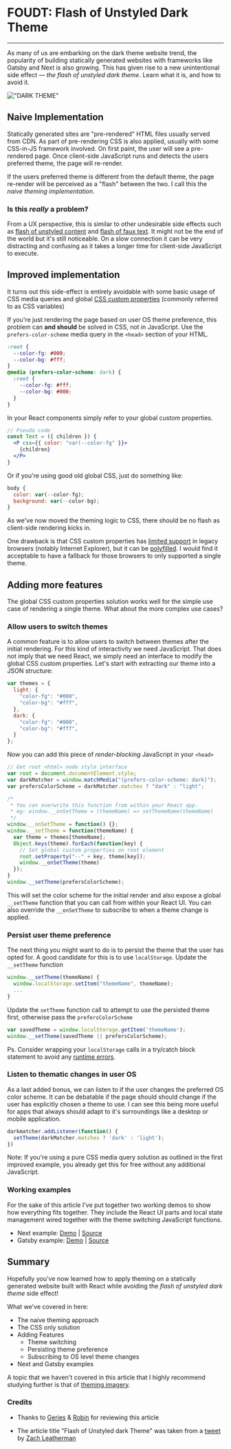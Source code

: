 # FOUDT: Flash of Unstyled Dark Theme

---

<Intro>
As many of us are embarking on the dark theme website trend, the popularity of building statically generated websites with frameworks like Gatsby and Next is also growing. This has given rise to a new unintentional side effect — <em>the flash of unstyled dark theme</em>. Learn what it is, and how to avoid it.
</Intro>

!["DARK THEME"](/gatsby-dark-theme-lighthouse.jpg "Running a lighthouse test again gatsbyjs.org (as of 2020-04-02) reveals that the page has pre-rendered a light theme and then re-renders with a dark theme once client-side JavaScript kicks in")


## Naive Implementation

Statically generated sites are "pre-rendered" HTML files usually served from CDN. As part of pre-rendering CSS is also applied, usually with some CSS-in-JS framework involved. On first paint, the user will see a pre-rendered page. Once client-side JavaScript runs and detects the users preferred theme, the page will re-render.

If the users preferred theme is different from the default theme, the page re-render will be perceived as a "flash" between the two. I call this the *naive theming implementation*.


### Is this *really* a problem?

From a UX perspective, this is similar to other undesirable side effects such as [flash of unstyled content](https://en.wikipedia.org/wiki/Flash_of_unstyled_content) and [flash of faux text](https://www.zachleat.com/web-fonts/demos/foft.html). It might not be the end of the world but it's still noticeable. On a slow connection it can be very distracting and confusing as it takes a longer time for client-side JavaScript to execute.

## Improved implementation

It turns out this side-effect is entirely avoidable with some basic usage of CSS media queries and global [CSS custom properties](https://developer.mozilla.org/en-US/docs/Web/CSS/Using_CSS_custom_properties) (commonly referred to as CSS variables)

If you're just rendering the page based on user OS theme preference, this problem can **and should** be solved in CSS, not in JavaScript. Use the `prefers-color-scheme` media query in the `<head>` section of your HTML.

```css
:root {
  --color-fg: #000;
  --color-bg: #fff;
}
@media (prefers-color-scheme: dark) {
  :root {
    --color-fg: #fff;
    --color-bg: #000;
  }
}
```

In your React components simply refer to your global custom properties.

```jsx
// Pseudo code
const Text = ({ children }) {
  <P css={{ color: "var(--color-fg" }}>
    {children}
  </P>
}
```

Or if you're using good old global CSS, just do something like:

```jsx
body {
  color: var(--color-fg);
  background: var(--color-bg);
}
```

As we've now moved the theming logic to CSS, there should be no flash as client-side rendering kicks in.

One drawback is that CSS custom properties has [limited support](https://caniuse.com/#search=custom%20properties) in legacy browsers (notably Internet Explorer), but it can be [polyfilled](https://jhildenbiddle.github.io/css-vars-ponyfill/). I would find it acceptable to have a fallback for those browsers to only supported a single theme.


## Adding more features

The global CSS custom properties solution works well for the simple use case of rendering a single theme. What about the more complex use cases?

### Allow users to switch themes

A common feature is to allow users to switch between themes after the initial rendering. For this kind of interactivity we need JavaScript. That does not imply that we need React, we simply need an interface to modify the global CSS custom properties. Let's start with extracting our theme into a JSON structure:

```javascript
var themes = {
  light: {
    "color-fg": "#000",
    "color-bg": "#fff",
  },
  dark: {
    "color-fg": "#000",
    "color-bg": "#fff",
  }
};
```

Now you can add this piece of *render-blocking* JavaScript in your `<head>`

```javascript
// Get root <html> node style interface
var root = document.documentElement.style;
var darkMatcher = window.matchMedia("(prefers-color-scheme: dark)");
var prefersColorScheme = darkMatcher.matches ? "dark" : "light";

/*
 * You can overwrite this function from within your React app.
 * eg: window.__onSetTheme = (themeName) => setThemeName(themeName)
 */
window.__onSetTheme = function() {};
window.__setTheme = function(themeName) {
  var theme = themes[themeName];
  Object.keys(theme).forEach(function(key) {
    // Set global custom properties on root element
    root.setProperty("--" + key, theme[key]);
    window.__onSetTheme(theme)
  });
}
window.__setTheme(prefersColorScheme);
```

This will set the color scheme for the initial render and also expose a global `__setTheme` function that you can call from within your React UI. You can also override the `__onSetTheme` to subscribe to when a theme change is applied.


### Persist user theme preference

The next thing you might want to do is to persist the theme that the user has opted for. A good candidate for this is to use `localStorage`. Update the `__setTheme` function

```javascript
window.__setTheme(themeName) {
  window.localStorage.setItem("themeName", themeName);
  ...
}
```

Update the `setTheme` function call to attempt to use the persisted theme first, otherwise pass the `prefersColorScheme`

```javascript
var savedTheme = window.localStorage.getItem('themeName');
window.__setTheme(savedTheme || prefersColorScheme);
```

Ps. Consider wrapping your `localStorage` calls in a try/catch block statement to avoid any [runtime errors](https://stackoverflow.com/questions/18860098/on-a-browser-sessionstorage-in-safaris-private-browsing-does-not-work-the-same).

### Listen to thematic changes in user OS

As a last added bonus, we can listen to if the user changes the preferred OS color scheme. It can be debatable if the page should should change if the user has explicitly chosen a theme to use. I can see this being more useful for apps that always should adapt to it's surroundings like a desktop or mobile application.

```javascript
darkmatcher.addListener(function() {
  setTheme(darkMatcher.matches ? 'dark' : 'light');
})
```

Note: If you're using a pure CSS media query solution as outlined in the first improved example, you already get this for free without any additional JavaScript.


### Working examples

For the sake of this article I've put together two working demos to show how everything fits together. They include the React UI parts and local state management wired together with the theme switching JavaScript functions.

- Next example: [Demo](https://next-flash-of-unstyled-dark-theme.netlify.com/) | [Source](https://github.com/danielstocks/flash-of-unstyled-dark-theme/tree/master/next)
- Gatsby example: [Demo](https://gatsby-flash-of-unstyled-dark-theme.netlify.com/) | [Source](https://github.com/danielstocks/flash-of-unstyled-dark-theme/tree/master/gatsby)

## Summary

Hopefully you've now learned how to apply theming on a statically generated website built with React while avoiding the *flash of unstyled dark theme* side effect!

What we've covered in here:

- The naive theming approach
- The CSS only solution
- Adding Features
  - Theme switching
  - Persisting theme preference
  - Subscribing to OS level theme changes
- Next and Gatsby examples

A topic that we haven't covered in this article that I highly recommend studying further is that of [theming imagery](https://medium.com/dev-channel/re-colorization-for-dark-mode-19e2e17b584b).


### Credits

- Thanks to [Geries](https://www.gtothesquare.com/) & [Robin](https://weser.io) for reviewing this article

- The article title "Flash of Unstyled dark Theme" was taken from a [tweet](https://twitter.com/zachleat/status/1245453351950716936) by [Zach Leatherman](https://www.zachleat.com/)




